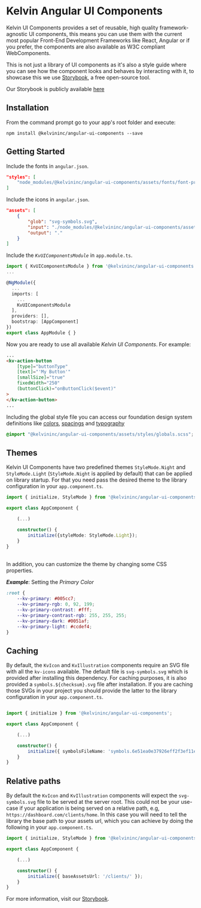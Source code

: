 # Kelvin Angular UI Components

Kelvin UI Components provides a set of reusable, high quality framework-agnostic UI components, this means you can use them with the current most popular Front-End Development Frameworks like React, Angular or if you prefer, the components are also available as W3C compliant WebComponents.

This is not just a library of UI components as it's also a style guide where you can see how the component looks and behaves by interacting with it, to showcase this we use [Storybook](https://storybook.js.org/), a free open-source tool.

Our Storybook is publicly available [here](https://kelvininc.github.io/ui-components/)

## Installation

From the command prompt go to your app's root folder and execute:

```
npm install @kelvininc/angular-ui-components --save
```

## Getting Started

Include the fonts in `angular.json`.

```json
"styles": [
	"node_modules/@kelvininc/angular-ui-components/assets/fonts/font-proxima-nova.css"
]
```

Include the icons in `angular.json`.

```json
"assets": [
	{
		"glob": "svg-symbols.svg",
		"input": "./node_modules/@kelvininc/angular-ui-components/assets",
		"output": "."
	}
]
```

Include the _`KvUIComponentsModule`_ in `app.module.ts`.

```ts
import { KvUIComponentsModule } from '@kelvininc/angular-ui-components';
...

@NgModule({
  ...
  imports: [
	...
    KvUIComponentsModule
  ],
  providers: [],
  bootstrap: [AppComponent]
})
export class AppModule { }
```

Now you are ready to use all available *Kelvin UI Components*. For example:

```html
...
<kv-action-button
	[type]="buttonType"
	[text]="'My Button'"
	[smallSize]="true"
	fixedWidth="250"
	(buttonClick)="onButtonClick($event)"
>
</kv-action-button>
...
```

Including the global style file you can access our foundation design system definitions like [colors](https://kelvininc.github.io/ui-components/?path=/story/foundation-colors--page), [spacings](https://kelvininc.github.io/ui-components/?path=/docs/foundation-spatial-system--page) and [typography](https://kelvininc.github.io/ui-components/?path=/docs/foundation-typography--page)

```css
@import "@kelvininc/angular-ui-components/assets/styles/globals.scss";
```

## Themes

Kelvin UI Components have two predefined themes `StyleMode.Night` and `StyleMode.Light` (`StyleMode.Night` is applied by default) that can be applied on library startup. For that you need
pass the desired theme to the library configuration in your `app.component.ts`.

```typescript
import { initialize, StyleMode } from '@kelvininc/angular-ui-components';

export class AppComponent {

	(...)

	constructor() {
		initialize({styleMode: StyleMode.Light});
	}
}
```

<br />
In addition, you can customize the theme by changing some CSS properties.

***Example***: Setting the *Primary Color*

```css
:root {
	--kv-primary: #005cc7;
	--kv-primary-rgb: 0, 92, 199;
	--kv-primary-contrast: #fff;
	--kv-primary-contrast-rgb: 255, 255, 255;
	--kv-primary-dark: #0051af;
	--kv-primary-light: #ccdef4;
}
```

## Caching

By default, the `KvIcon` and `KvIllustration` components require an SVG file with all the `kv-icons` available. The default file is `svg-symbols.svg` which is provided after installing this dependency. For caching purposes, it is also provided a `symbols.${checksum}.svg` file after installation. If you are caching those SVGs in your project you should provide the latter to the library configuration in your `app.component.ts`.

```typescript

import { initialize } from '@kelvininc/angular-ui-components';

export class AppComponent {

	(...)

	constructor() {
		initialize({ symbolsFileName: 'symbols.6e51ea0e37926eff2f3ef11e64be70fa.svg' });
	}
}
```

## Relative paths

By default the `KvIcon` and `KvIllustration` components will expect the `svg-symbols.svg` file to be served at the server root. This could not be your use-case if your application is being served on a relative path, e.g, `https://dashboard.com/clients/home`. In this case you will need to tell the library the base path to your assets url, which you can achieve by doing the following in your `app.component.ts`.

```typescript
import { initialize, StyleMode } from '@kelvininc/angular-ui-components';

export class AppComponent {

	(...)

	constructor() {
		initialize({ baseAssetsUrl: '/clients/' });
	}
}
```

For more information, visit our [Storybook](https://kelvininc.github.io/ui-components/).
